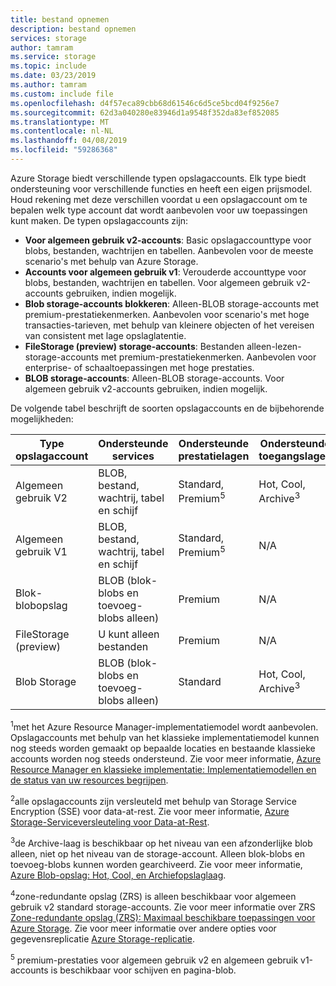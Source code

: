 ```yaml
---
title: bestand opnemen
description: bestand opnemen
services: storage
author: tamram
ms.service: storage
ms.topic: include
ms.date: 03/23/2019
ms.author: tamram
ms.custom: include file
ms.openlocfilehash: d4f57eca89cbb68d61546c6d5ce5bcd04f9256e7
ms.sourcegitcommit: 62d3a040280e83946d1a9548f352da83ef852085
ms.translationtype: MT
ms.contentlocale: nl-NL
ms.lasthandoff: 04/08/2019
ms.locfileid: "59286368"
---
```

Azure Storage biedt verschillende typen opslagaccounts. Elk type biedt ondersteuning voor verschillende functies en heeft een eigen prijsmodel. Houd rekening met deze verschillen voordat u een opslagaccount om te bepalen welk type account dat wordt aanbevolen voor uw toepassingen kunt maken. De typen opslagaccounts zijn:

- **Voor algemeen gebruik v2-accounts**: Basic opslagaccounttype voor blobs, bestanden, wachtrijen en tabellen. Aanbevolen voor de meeste scenario's met behulp van Azure Storage.
- **Accounts voor algemeen gebruik v1**: Verouderde accounttype voor blobs, bestanden, wachtrijen en tabellen. Voor algemeen gebruik v2-accounts gebruiken, indien mogelijk.
- **Blob storage-accounts blokkeren**: Alleen-BLOB storage-accounts met premium-prestatiekenmerken. Aanbevolen voor scenario's met hoge transacties-tarieven, met behulp van kleinere objecten of het vereisen van consistent met lage opslaglatentie.
- **FileStorage (preview) storage-accounts**: Bestanden alleen-lezen-storage-accounts met premium-prestatiekenmerken. Aanbevolen voor enterprise- of schaaltoepassingen met hoge prestaties.
- **BLOB storage-accounts**: Alleen-BLOB storage-accounts. Voor algemeen gebruik v2-accounts gebruiken, indien mogelijk.

De volgende tabel beschrijft de soorten opslagaccounts en de bijbehorende mogelijkheden:

| Type opslagaccount | Ondersteunde services                       | Ondersteunde prestatielagen      | Ondersteunde toegangslagen         | Opties voor gegevensreplicatie               | Implementatiemodel<sup>1</sup> | Versleuteling<sup>2</sup> |
|----------------------|------------------------------------------|-----------------------------|--------------------------------|-----------------------------------|------------------------------|------------------------|
| Algemeen gebruik V2   | BLOB, bestand, wachtrij, tabel en schijf       | Standard, Premium<sup>5</sup> | Hot, Cool, Archive<sup>3</sup> | LRS-, ZRS<sup>4</sup>, GRS, RA-GRS | Resource Manager             | Versleuteld              |
| Algemeen gebruik V1   | BLOB, bestand, wachtrij, tabel en schijf       | Standard, Premium<sup>5</sup> | N/A                            | LRS, GRS, RA-GRS                  | Resource Manager, klassiek    | Versleuteld              |
| Blok-blobopslag   | BLOB (blok-blobs en toevoeg-blobs alleen) | Premium                       | N/A                            | LRS                               | Resource Manager             | Versleuteld              |
| FileStorage (preview)   | U kunt alleen bestanden | Premium                       | N/A                            | LRS                               | Resource Manager             | Versleuteld              |
| Blob Storage         | BLOB (blok-blobs en toevoeg-blobs alleen) | Standard                      | Hot, Cool, Archive<sup>3</sup> | LRS, GRS, RA-GRS                  | Resource Manager             | Versleuteld              |

<sup>1</sup>met het Azure Resource Manager-implementatiemodel wordt aanbevolen. Opslagaccounts met behulp van het klassieke implementatiemodel kunnen nog steeds worden gemaakt op bepaalde locaties en bestaande klassieke accounts worden nog steeds ondersteund. Zie voor meer informatie, [Azure Resource Manager en klassieke implementatie: Implementatiemodellen en de status van uw resources begrijpen](../articles/azure-resource-manager/resource-manager-deployment-model.md).

<sup>2</sup>alle opslagaccounts zijn versleuteld met behulp van Storage Service Encryption (SSE) voor data-at-rest. Zie voor meer informatie, [Azure Storage-Serviceversleuteling voor Data-at-Rest](../articles/storage/common/storage-service-encryption.md).

<sup>3</sup>de Archive-laag is beschikbaar op het niveau van een afzonderlijke blob alleen, niet op het niveau van de storage-account. Alleen blok-blobs en toevoeg-blobs kunnen worden gearchiveerd. Zie voor meer informatie, [Azure Blob-opslag: Hot, Cool, en Archiefopslaglaag](../articles/storage/blobs/storage-blob-storage-tiers.md).

<sup>4</sup>zone-redundante opslag (ZRS) is alleen beschikbaar voor algemeen gebruik v2 standard storage-accounts. Zie voor meer informatie over ZRS [Zone-redundante opslag (ZRS): Maximaal beschikbare toepassingen voor Azure Storage](../articles/storage/common/storage-redundancy-zrs.md). Zie voor meer informatie over andere opties voor gegevensreplicatie [Azure Storage-replicatie](../articles/storage/common/storage-redundancy.md).

<sup>5</sup> premium-prestaties voor algemeen gebruik v2 en algemeen gebruik v1-accounts is beschikbaar voor schijven en pagina-blob.
